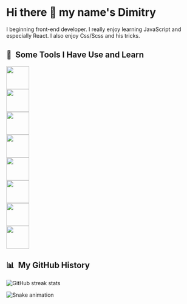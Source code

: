<h1> Hi there 👋 my name's Dimitry </h1>

<p>I beginning front-end developer. I really enjoy learning JavaScript and especially React. I also enjoy Css/Scss and his tricks.</p>

<h2> 🚀 &nbsp;Some Tools I Have Use and Learn</h2>
<div>
 <div> <img width='60px' src="https://cdn.jsdelivr.net/gh/devicons/devicon/icons/html5/html5-original-wordmark.svg" /> </div>
 <div> <img width='60px' src="https://cdn.jsdelivr.net/gh/devicons/devicon/icons/css3/css3-original-wordmark.svg" /> </div>
 <div> <img width='60px' src="https://cdn.jsdelivr.net/gh/devicons/devicon/icons/sass/sass-original.svg" />  </div>
 <div> <img width='60px' src="https://cdn.jsdelivr.net/gh/devicons/devicon/icons/javascript/javascript-original.svg" /> </div>
 <div> <img width='60px' src="https://cdn.jsdelivr.net/gh/devicons/devicon/icons/react/react-original-wordmark.svg"/> </div>
 <div> <img width='60px' src="https://cdn.jsdelivr.net/gh/devicons/devicon/icons/redux/redux-original.svg" /> </div>
 <div> <img width='60px' src="https://cdn.jsdelivr.net/gh/devicons/devicon/icons/git/git-original-wordmark.svg" /> </div>
 <div> <img width='60px' src="https://cdn.jsdelivr.net/gh/devicons/devicon/icons/webpack/webpack-original-wordmark.svg" /> </div>
</div>

<h2> 📊 &nbsp;My GitHub History</h2>

![GitHub streak stats](https://github-readme-streak-stats.herokuapp.com/?user=Dimitry-prog)  

![Snake animation](https://github.com/Dimitry-prog/Dimitry-prog/blob/output/github-contribution-grid-snake.svg)

